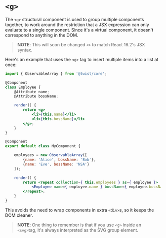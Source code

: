 # `<g>`

The `<g>` structural component is used to group multiple components together, to work around the restriction that a JSX expression can only evaluate to a single component. Since it's a virtual component, it doesn't correspond to anything in the DOM.

> **NOTE**: This will soon be changed `<>` to match React 16.2's JSX syntax.

Here's an example that uses the `<g>` tag to insert multiple items into a list at once:

```jsx
import { ObservableArray } from '@twist/core';

@Component
class Employee {
    @Attribute name;
    @Attribute bossName;

    render() {
        return <g>
            <li>{this.name}</li>
            <li>{this.bossName}</li>
        </g>;
    }
}

@Component
export default class MyComponent {

    employees = new ObservableArray([
        {name: 'Alice', bossName: 'Bob'},
        {name: 'Eve', bossName: 'NSA'}
    ]);

    render() {
        return <repeat collection={ this.employees } as={ employee }>
            <Employee name={ employee.name } bossName={ employee.bossName } />
        </repeat>;
    }
}
```

This avoids the need to wrap components in extra `<div>`s, so it keeps the DOM cleaner.

> **NOTE**: One thing to remember is that if you use `<g>` inside an `<svg>`tag, it's always interpreted as the SVG group element.
